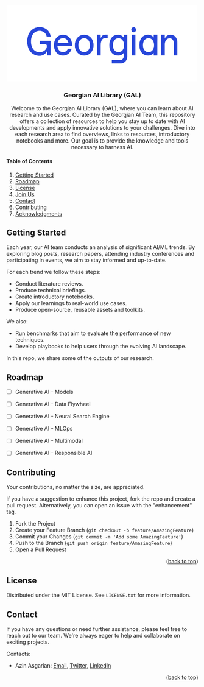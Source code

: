 <a name="readme-top"></a>

<!-- [![Contributors][contributors-shield]][contributors-url]
[![Forks][forks-shield]][forks-url]
[![Stargazers][stars-shield]][stars-url]
[![Issues][issues-shield]][issues-url]
[![MIT License][license-shield]][license-url]
[![LinkedIn][linkedin-shield]][linkedin-url] -->



<!-- PROJECT LOGO -->
<br />
<div align="center">
  <a href="https://georgian.io/platform/research-at-georgian/">
    <img src="images/georgian-logo.png" alt="Logo" width="500" height="200">
  </a>

  <h3 align="center">Georgian AI Library (GAL)</h3>

Welcome to the Georgian AI Library (GAL), where you can learn about AI research and use cases. Curated by the Georgian AI Team, this repository offers a collection of resources to help you stay up to date with AI developments and apply innovative solutions to your challenges. Dive into each research area to find overviews, links to resources, introductory notebooks and more. Our goal is to provide the knowledge and tools necessary to harness AI. 

<!--   <p align="center">
    <a href="https://github.com/othneildrew/Best-README-Template">View Demo</a>
    ·
    <a href="https://github.com/othneildrew/Best-README-Template/issues">Report Bug</a>
    ·
    <a href="https://github.com/othneildrew/Best-README-Template/issues">Request Feature</a>
  </p> -->
    
</div>



<!-- TABLE OF CONTENTS -->
#### Table of Contents
<ol>
    <li><a href="#getting-started">Getting Started</a></li>
    <li><a href="#roadmap">Roadmap</a></li>
    <li><a href="#license">License</a></li>
    <li><a href="#contributing">Join Us</a></li>
    <li><a href="#contact">Contact</a></li>
    <li><a href="#contributing">Contributing</a></li>
    <li><a href="#acknowledgments">Acknowledgments</a></li>
</ol>


<!-- GETTING STARTED -->
## Getting Started
Each year, our AI team conducts an analysis of significant AI/ML trends. By exploring blog posts, research papers, attending industry conferences and participating in events, we aim to stay informed and up-to-date.

For each trend we follow these steps:

- Conduct literature reviews.
- Produce technical briefings.
- Create introductory notebooks.
- Apply our learnings to real-world use cases. 
- Produce open-source, reusable assets and toolkits.

We also:

- Run benchmarks that aim to evaluate the performance of new techniques.
- Develop playbooks to help users through the evolving AI landscape.

In this repo, we share some of the outputs of our research.


<!-- ROADMAP -->
## Roadmap

- [ ] Generative AI - Models 
- [ ] Generative AI - Data Flywheel
- [ ] Generative AI - Neural Search Engine
- [ ] Generative AI - MLOps
- [ ] Generative AI - Multimodal
- [ ] Generative AI - Responsible AI


<!-- CONTRIBUTING -->
## Contributing
Your contributions, no matter the size, are appreciated.

If you have a suggestion to enhance this project, fork the repo and create a pull request. Alternatively, you can open an issue with the "enhancement" tag. 

1. Fork the Project
2. Create your Feature Branch (`git checkout -b feature/AmazingFeature`)
3. Commit your Changes (`git commit -m 'Add some AmazingFeature'`)
4. Push to the Branch (`git push origin feature/AmazingFeature`)
5. Open a Pull Request

<p align="right">(<a href="#readme-top">back to top</a>)</p>


<!-- LICENSE -->
## License

Distributed under the MIT License. See `LICENSE.txt` for more information.


<!-- CONTACT -->
## Contact
If you have any questions or need further assistance, please feel free to reach out to our team. We're always eager to help and collaborate on exciting projects.

Contacts: 
- Azin Asgarian: [Email](azin@georgian.io), [Twitter](https://twitter.com/azin_asg), [LinkedIn](https://www.linkedin.com/in/azin-asgarian/?originalSubdomain=ca)

<p align="right">(<a href="#readme-top">back to top</a>)</p>





<!-- MARKDOWN LINKS & IMAGES -->
<!-- https://www.markdownguide.org/basic-syntax/#reference-style-links -->
[contributors-shield]: https://img.shields.io/github/contributors/othneildrew/Best-README-Template.svg?style=for-the-badge
[contributors-url]: https://github.com/othneildrew/Best-README-Template/graphs/contributors
[forks-shield]: https://img.shields.io/github/forks/othneildrew/Best-README-Template.svg?style=for-the-badge
[forks-url]: https://github.com/othneildrew/Best-README-Template/network/members
[stars-shield]: https://img.shields.io/github/stars/othneildrew/Best-README-Template.svg?style=for-the-badge
[stars-url]: https://github.com/othneildrew/Best-README-Template/stargazers
[issues-shield]: https://img.shields.io/github/issues/othneildrew/Best-README-Template.svg?style=for-the-badge
[issues-url]: https://github.com/othneildrew/Best-README-Template/issues
[license-shield]: https://img.shields.io/github/license/othneildrew/Best-README-Template.svg?style=for-the-badge
[license-url]: https://github.com/othneildrew/Best-README-Template/blob/master/LICENSE.txt
[linkedin-shield]: https://img.shields.io/badge/-LinkedIn-black.svg?style=for-the-badge&logo=linkedin&colorB=555
[linkedin-url]: https://www.linkedin.com/company/georgian/mycompany/
[product-screenshot]: images/screenshot.png
[Next.js]: https://img.shields.io/badge/next.js-000000?style=for-the-badge&logo=nextdotjs&logoColor=white
[Next-url]: https://nextjs.org/
[React.js]: https://img.shields.io/badge/React-20232A?style=for-the-badge&logo=react&logoColor=61DAFB
[React-url]: https://reactjs.org/
[Vue.js]: https://img.shields.io/badge/Vue.js-35495E?style=for-the-badge&logo=vuedotjs&logoColor=4FC08D
[Vue-url]: https://vuejs.org/
[Angular.io]: https://img.shields.io/badge/Angular-DD0031?style=for-the-badge&logo=angular&logoColor=white
[Angular-url]: https://angular.io/
[Svelte.dev]: https://img.shields.io/badge/Svelte-4A4A55?style=for-the-badge&logo=svelte&logoColor=FF3E00
[Svelte-url]: https://svelte.dev/
[Laravel.com]: https://img.shields.io/badge/Laravel-FF2D20?style=for-the-badge&logo=laravel&logoColor=white
[Laravel-url]: https://laravel.com
[Bootstrap.com]: https://img.shields.io/badge/Bootstrap-563D7C?style=for-the-badge&logo=bootstrap&logoColor=white
[Bootstrap-url]: https://getbootstrap.com
[JQuery.com]: https://img.shields.io/badge/jQuery-0769AD?style=for-the-badge&logo=jquery&logoColor=white
[JQuery-url]: https://jquery.com 
